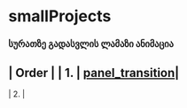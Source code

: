# smallProjects


### სურათზე გადასვლის ლამაზი ანიმაცია  
| Order |
| 1.    | [panel_transition]( https://github.com/ddatunashvili/smallProjects/tree/master/panel_transition "panel_transition")|
----
| 2.  |
